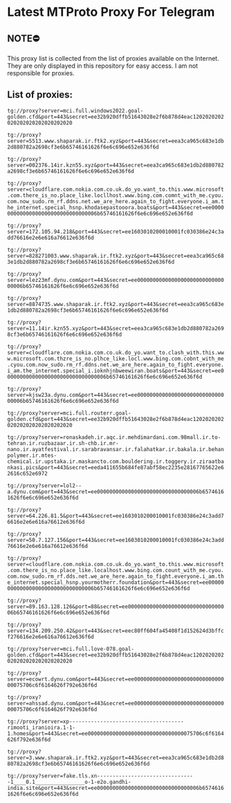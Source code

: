 # Latest MTProto Proxy For Telegram

## NOTE⛔

This proxy list is collected from the list of proxies available on the Internet. They are only displayed in this repository for easy access. I am not responsible for proxies.

## List of proxies:

`tg://proxy?server=mci.full.windows2022.goal-golden.cfd&port=443&secret=ee32b920dffb51643028e2f6b878d4eac1202020202020202020202020202020`

`tg://proxy?server=5513.www.shaparak.ir.ftk2.xyz&port=443&secret=eea3ca965c683e1db2d880782a2698cf3e6b65746161626f6e6c696e652e636f6d`

`tg://proxy?server=002376.14ir.kzn55.xyz&port=443&secret=eea3ca965c683e1db2d880782a2698cf3e6b65746161626f6e6c696e652e636f6d`

`tg://proxy?server=cloudflare.com.nokia.com.co.uk.do_yo.want_to.this.www.microsoft.com.there_is_no.place_like.locllhost.www.bing.com.comnt_with_me.cyou.com.now_sudo.rm_rf.ddns.net.we_are_here.again_to_fight.everyone.i_am.the_internet.special_hsnp.khodasepastooora.boats&port=443&secret=ee000000000000000000000000000000006b65746161626f6e6c696e652e636f6d`

`tg://proxy?server=172.105.94.218&port=443&secret=ee1603010200010001fc030386e24c3add76616e2e6e616a76612e636f6d`

`tg://proxy?server=828271003.www.shaparak.ir.ftk2.xyz&port=443&secret=eea3ca965c683e1db2d880782a2698cf3e6b65746161626f6e6c696e652e636f6d`

`tg://proxy?server=lez23mf.dynu.com&port=443&secret=ee000000000000000000000000000000006b65746161626f6e6c696e652e636f6d`

`tg://proxy?server=8874735.www.shaparak.ir.ftk2.xyz&port=443&secret=eea3ca965c683e1db2d880782a2698cf3e6b65746161626f6e6c696e652e636f6d`

`tg://proxy?server=11.14ir.kzn55.xyz&port=443&secret=eea3ca965c683e1db2d880782a2698cf3e6b65746161626f6e6c696e652e636f6d`

`tg://proxy?server=cloudflare.com.nokia.com.co.uk.do_yo.want_to.clash_with.this.www.microsoft.com.thzre_is_no.plhce_like.locl.www.bing.com.cobnt_with_me.cyou.com.now_sudo.rm_rf.ddns.net.we_are_here.again_to_fight.everyone.i_am.the_internet.special_i.ioknhjnbweewiran.boats&port=443&secret=ee000000000000000000000000000000006b65746161626f6e6c696e652e636f6d`

`tg://proxy?server=kjsw23a.dynu.com&port=443&secret=ee000000000000000000000000000000006b65746161626f6e6c696e652e636f6d`

`tg://proxy?server=mci.full.routerr.goal-golden.cfd&port=443&secret=ee32b920dffb51643028e2f6b878d4eac1202020202020202020202020202020`

`tg://proxy?server=ronaskadeh.ir.aqc.ir.mehdimardani.com.98mall.ir.to-tehran.ir.ruzbazaar.ir.sh-chb.ir.mr-nano.ir.ayatfestival.ir.sarabravansar.ir.falahatkar.ir.bakala.ir.behanpolymer.ir.mtes-chemical.ir.upstaka.ir.maskancto.com.bouldering.ir.toggery.ir.ziraatbankasi.pics&port=443&secret=eeda411655b684fe87abf58ec2235e28167765622e62616c652e6972`

`tg://proxy?server=lol2--a.dynu.com&port=443&secret=ee000000000000000000000000000000006b65746161626f6e6c696e652e636f6d`

`tg://proxy?server=64.226.81.5&port=443&secret=ee1603010200010001fc030386e24c3add76616e2e6e616a76612e636f6d`

`tg://proxy?server=50.7.127.156&port=443&secret=ee1603010200010001fc030386e24c3add76616e2e6e616a76612e636f6d`

`tg://proxy?server=cloudflare.com.nokia.com.co.uk.do_yo.want_to.this.www.microsoft.com.there_is_no.place_like.localhost.www.bing.com.count_with_me.cyou.com.now_sudo.rm_rf.dds.net.we_are_here.again_to_fight.everyone.i_am.the_internet.special_hsnp.yourmotherr.foundation&port=443&secret=ee000000000000000000000000000000006b65746161626f6e6c696e652e636f6d`

`tg://proxy?server=89.163.128.126&port=88&secret=ee000000000000000000000000000000006b65746161626f6e6c696e652e636f6d`

`tg://proxy?server=134.209.250.42&port=443&secret=eec80ff604fa45408f1d152624d3bffcf276616e2e6e616a76612e636f6d`

`tg://proxy?server=mci.full.love-078.goal-golden.cfd&port=443&secret=ee32b920dffb51643028e2f6b878d4eac1202020202020202020202020202020`

`tg://proxy?server=ecowrt.dynu.com&port=443&secret=ee0000000000000000000000000000000075706c6f6164626f792e636f6d`

`tg://proxy?server=ahssad.dynu.com&port=443&secret=ee0000000000000000000000000000000075706c6f6164626f792e636f6d`

`tg://proxy?server=xp-------------------------------------rimooti_iranioira.1-1-1.homes&port=443&secret=ee0000000000000000000000000000000075706c6f6164626f792e636f6d`

`tg://proxy?server=3.www.shaparak.ir.ftk2.xyz&port=443&secret=eea3ca965c683e1db2d880782a2698cf3e6b65746161626f6e6c696e652e636f6d`

`tg://proxy?server=fake.tls.xn--------------------------------1____0.1________________o-1-e2o.gandhi-india.site&port=443&secret=ee000000000000000000000000000000006b65746161626f6e6c696e652e636f6d`

